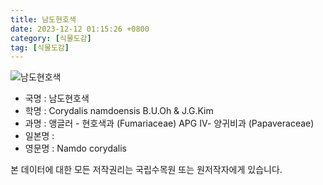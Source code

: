 ```yaml
---
title: 남도현호색
date: 2023-12-12 01:15:26 +0800
category: [식물도감]
tag: [식물도감]
---
```




![남도현호색](/fileUpload/plants/basic/Papaveraceae/Corydalis/24436/24436_1_th2.jpg)
- 국명 : 남도현호색
- 학명 : Corydalis namdoensis B.U.Oh & J.G.Kim
- 과명 : 앵글러 - 현호색과 (Fumariaceae) APG Ⅳ- 양귀비과 (Papaveraceae)
- 일본명 : 
- 영문명 : Namdo corydalis








본 데이터에 대한 모든 저작권리는 국립수목원 또는 원저작자에게 있습니다.
